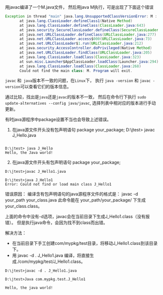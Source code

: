 用javac编译了一个M.java文件， 然后用java M执行，可是出现了下面这个错误
```java
Exception in thread "main" java.lang.UnsupportedClassVersionError: M : Unsupported major.minor version 51.0
　　　　at java.lang.ClassLoader.defineClass1(Native Method)
　　　　at java.lang.ClassLoader.defineClass(ClassLoader.java:643)
　　　　at java.security.SecureClassLoader.defineClass(SecureClassLoader.java:142)
　　　　at java.net.URLClassLoader.defineClass(URLClassLoader.java:277)
　　　　at java.net.URLClassLoader.access$000(URLClassLoader.java:73)
　　　　at java.net.URLClassLoader$1.run(URLClassLoader.java:212)
　　　　at java.security.AccessController.doPrivileged(Native Method)
　　　　at java.net.URLClassLoader.findClass(URLClassLoader.java:205)
　　　　at java.lang.ClassLoader.loadClass(ClassLoader.java:323)
　　　　at sun.misc.Launcher$AppClassLoader.loadClass(Launcher.java:294)
　　　　at java.lang.ClassLoader.loadClass(ClassLoader.java:268)
　　　　Could not find the main class: M. Program will exit.
```
`javac` 和` java`版本不一致的问题，在`Linux`下， 执行 `java -version` 和 `javac -version`可以查看它们的版本信息。

通过比较，找出是`java`还是`javac`的版本不一致， 然后在命令行下执行 `sudo update-alternatives --config java/javac`,  选择列表中相对应的版本进行手动更新。


有时java源程序中package设置不当也会导致上述错误。
1. 在java源文件开头没有包声明语句 package your_package; 
D:\jtest> javac J_Hello.java
```

D:\jtest> java J_Hello
Hello, the Java world!
```
2. 在java源文件开头有包声明语句 package your_package; 
```
D:\jtest>javac J_Hello1.java

D:\jtest>java J_Hello1
Error: Could not find or load main class J_Hello1
```
错误原因：
编译含有包声明语句的java源程序文件的格式是：
    javac -d your_path your_class.java
此命令能在 your_path/your_package/ 下生成 your_class.class。

上面的命令中没有-d选项，javac会在当前目录下生成J_Hello1.class（没有报错）。
但是执行java命令，会因为找不到class而出错。

解决方法：
- 在当前目录下手工创建com/mypkg/test目录，将移动J_Hello1.class到该目录下。
- 用 javac -d . J_Hello1.java 编译，将直接生成./com/mypkg/test/J_Hello1.class。 
```
D:\jtest>javac -d . J_Hello1.java

D:\jtest>Java com.mypkg.test.J_Hello1

Hello, the java world!
```